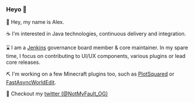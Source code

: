 ### Heyo :wave:

👋 Hey, my name is Alex.   

☕ I'm interested in Java technologies, continuous delivery and integration.  

⌛ I am a [Jenkins](https://github.com/jenkinsci/jenkins) governance board member & core maintainer. In my spare time, I focus on contributing to UI/UX components, various plugins or lead core releases.  

⛏️ I'm working on a few Minecraft plugins too, such as [PlotSquared](https://github.com/IntellectualSites/PlotSquared) or [FastAsyncWorldEdit](https://github.com/IntellectualSites/FastAsyncWorldEdit).   

💬 Checkout my [twitter (@NotMyFault_OG)](https://twitter.com/NotMyFault_OG) 
